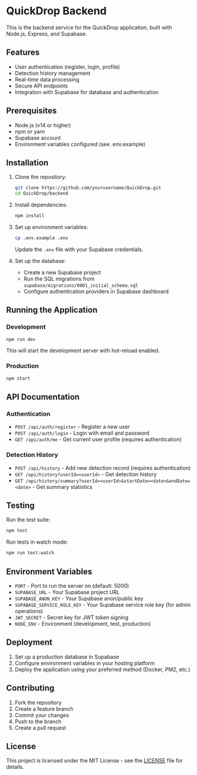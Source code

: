 # QuickDrop Backend

This is the backend service for the QuickDrop application, built with Node.js, Express, and Supabase.

## Features

- User authentication (register, login, profile)
- Detection history management
- Real-time data processing
- Secure API endpoints
- Integration with Supabase for database and authentication

## Prerequisites

- Node.js (v14 or higher)
- npm or yarn
- Supabase account
- Environment variables configured (see .env.example)

## Installation

1. Clone the repository:
   ```bash
   git clone https://github.com/yourusername/QuickDrop.git
   cd QuickDrop/backend
   ```

2. Install dependencies:
   ```bash
   npm install
   ```

3. Set up environment variables:
   ```bash
   cp .env.example .env
   ```
   Update the `.env` file with your Supabase credentials.

4. Set up the database:
   - Create a new Supabase project
   - Run the SQL migrations from `supabase/migrations/0001_initial_schema.sql`
   - Configure authentication providers in Supabase dashboard

## Running the Application

### Development

```bash
npm run dev
```

This will start the development server with hot-reload enabled.

### Production

```bash
npm start
```

## API Documentation

### Authentication

- `POST /api/auth/register` - Register a new user
- `POST /api/auth/login` - Login with email and password
- `GET /api/auth/me` - Get current user profile (requires authentication)

### Detection History

- `POST /api/history` - Add new detection record (requires authentication)
- `GET /api/history?userId=<userId>` - Get detection history
- `GET /api/history/summary?userId=<userId>&startDate=<date>&endDate=<date>` - Get summary statistics

## Testing

Run the test suite:

```bash
npm test
```

Run tests in watch mode:

```bash
npm run test:watch
```

## Environment Variables

- `PORT` - Port to run the server on (default: 5000)
- `SUPABASE_URL` - Your Supabase project URL
- `SUPABASE_ANON_KEY` - Your Supabase anon/public key
- `SUPABASE_SERVICE_ROLE_KEY` - Your Supabase service role key (for admin operations)
- `JWT_SECRET` - Secret key for JWT token signing
- `NODE_ENV` - Environment (development, test, production)

## Deployment

1. Set up a production database in Supabase
2. Configure environment variables in your hosting platform
3. Deploy the application using your preferred method (Docker, PM2, etc.)

## Contributing

1. Fork the repository
2. Create a feature branch
3. Commit your changes
4. Push to the branch
5. Create a pull request

## License

This project is licensed under the MIT License - see the [LICENSE](LICENSE) file for details.
